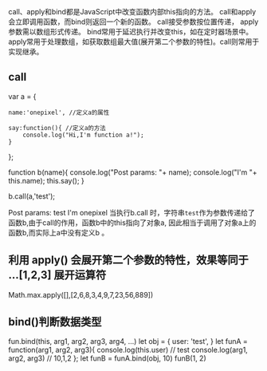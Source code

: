 call、apply和bind都是JavaScript中改变函数内部this指向的方法。
call和apply会立即调用函数，而bind则返回一个新的函数。
call接受参数按位置传递，
apply参数需以数组形式传递。
bind常用于延迟执行并改变this，如在定时器场景中。
apply常用于处理数组，如获取数组最大值(展开第二个参数的特性)。call则常用于实现继承。

## call

var a = {
 
    name:'onepixel', //定义a的属性
 
    say:function(){ //定义a的方法
        console.log("Hi,I'm function a!");
    }
};
 
function b(name){
    console.log("Post params: "+ name);
    console.log("I'm "+ this.name);
    this.say();
}
 
b.call(a,'test');
>>
Post params: test
I'm onepixel
当执行b.call 时，字符串`test`作为参数传递给了函数b,由于call的作用，函数b中的this指向了对象a, 因此相当于调用了对象a上的函数b,而实际上a中没有定义b 。


## 利用 apply() 会展开第二个参数的特性，效果等同于 ...[1,2,3] 展开运算符
Math.max.apply([],[2,6,8,3,4,9,7,23,56,889])

## bind()判断数据类型
fun.bind(this, arg1, arg2, arg3, arg4, ...)
let obj = {
    user: 'test',
}
let funA = function(arg1, arg2, arg3){
    console.log(this.user)  // test
    console.log(arg1, arg2, arg3)  // 10,1,2
};
let funB = funA.bind(obj, 10)
funB(1, 2)
